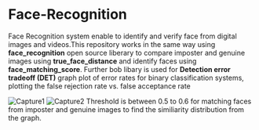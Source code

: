 # Face-Recognition

Face Recognition system enable to identify and verify face from digital images and videos.This repository works in the same way using **face_recognition** open source liberary to compare imposter and genuine images using **true_face_distance** and identify faces using **face_matching_score**. Further bob libary is used for **Detection error tradeoff (DET)** graph plot of error rates for binary classification systems, plotting the false rejection rate vs. false acceptance rate

![Capture1](https://user-images.githubusercontent.com/48680122/65769682-c843d500-e151-11e9-8ab4-48e327f32810.PNG)
![Capture2](https://user-images.githubusercontent.com/48680122/65769792-19ec5f80-e152-11e9-8a92-c8ec209f1a51.PNG)
Threshold is between 0.5 to 0.6 for matching faces from imposter and genuine images to find the similiarity distribution from the graph.
